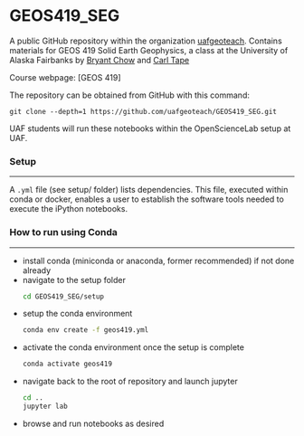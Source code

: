 # GEOS419_SEG

A public GitHub repository within the organization
[uafgeoteach](https://github.com/uafgeoteach). Contains materials for GEOS 419 Solid Earth Geophysics, a class at the University of Alaska Fairbanks by [Bryant Chow](https://bryantchow.com/) and [Carl Tape](https://sites.google.com/alaska.edu/carltape/)

Course webpage: [GEOS 419]

The repository can be obtained from GitHub with this command:
```
git clone --depth=1 https://github.com/uafgeoteach/GEOS419_SEG.git
```

UAF students will run these notebooks within the OpenScienceLab setup at UAF.

### Setup
---
A `.yml` file (see setup/ folder) lists dependencies. This file, executed within conda or docker, enables a user to establish the software tools needed to execute the iPython notebooks.

### How to run using Conda
---

- install conda (miniconda or anaconda, former recommended) if not done already
- navigate to the setup folder
  ```bash
  cd GEOS419_SEG/setup
  ```
- setup the conda environment
  ```bash
  conda env create -f geos419.yml
  ```
- activate the conda environment once the setup is complete
  ```bash
  conda activate geos419
  ```
- navigate back to the root of repository and launch jupyter
  ```bash
  cd ..
  jupyter lab
  ```
- browse and run notebooks as desired
